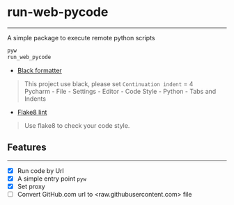 # run-web-pycode

--- 

A simple package to execute remote python scripts

``` bash
pyw 
run_web_pycode 

```

* [Black formatter](https://github.com/psf/black)

> This project use black, please set `Continuation indent` = 4  
> Pycharm - File - Settings - Editor - Code Style - Python - Tabs and Indents

* [Flake8 lint](https://github.com/PyCQA/flake8)

> Use flake8 to check your code style.

## Features

---

- [x] Run code by Url
- [x] A simple entry point `pyw`
- [x] Set proxy
- [ ] Convert GitHub.com url to <raw.githubusercontent.com> file
